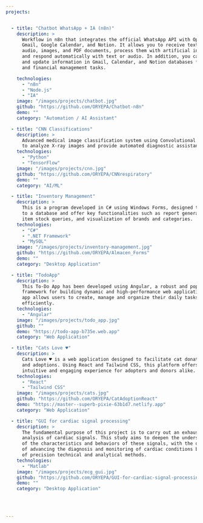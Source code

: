 ```yaml
---
projects:


  - title: "Chatbot WhatsApp + IA (n8n)"
    description: >
      Workflow in n8n that integrates the official WhatsApp API with OpenAI, 
      Gmail, Google Calendar, and Notion. It allows you to receive text messages,
      audio, images, and PDF documents, process them with artificial intelligence, 
      and respond automatically with text or audio. In addition, you can view 
      and update information in Gmail, Calendar, and Notion databases for productivity 
      and financial management tasks.

    technologies:
      - "n8n"
      - "Node.js"
      - "IA"
    image: "/images/projects/chatbot.jpg"
    github: "https://github.com/ORYEPA/Chatbot-n8n"   
    demo: ""
    category: "Automation / AI Assistant"

  - title: "CNN Classifications"
    description: >
      Advanced medical image classification system using Convolutional Neural Networks
      to analyze X-ray images and provide automated diagnostic assistance.
    technologies:
      - "Python"
      - "TensorFlow"
    image: "/images/projects/cnn.jpg"
    github: "https://github.com/ORYEPA/CNNrespiratory"
    demo: ""
    category: "AI/ML"

  - title: "Inventory Management"
    description: >
      This is a program developed in C# using Windows Forms, designed to connect
      to a database and offer key functionalities such as report generation,
      item stock queries, and visualization of brands and categories.
    technologies:
      - "C#"
      - ".NET Framework"
      - "MySQL"
    image: "/images/projects/inventory-management.jpg"
    github: "https://github.com/ORYEPA/Almacen_Forms"
    demo: ""
    category: "Desktop Application"

  - title: "TodoApp"
    description: >
      This To-Do App has been developed using Angular, a robust and popular
      framework for building dynamic and high-performance web applications. The
      app allows users to create, manage and organize their daily tasks
      efficiently.
    technologies:
      - "Angular"
    image: "/images/projects/todo_app.jpg"
    github: ""
    demo: "https://todo-app-b735e.web.app"
    category: "Web Application"

  - title: "Cats Love ♥"
    description: >
      Cats Love ♥ is a web application designed to facilitate cat donations
      and adoptions. Using React and Tailwind CSS, this platform offers an
      intuitive and engaging experience for adopters and donors alike.
    technologies:
      - "React"
      - "Tailwind CSS"
    image: "/images/projects/cats.jpg"
    github: "https://github.com/ORYEPA/CatAdoptionReact"
    demo: "https://master--superb-pixie-63b1d7.netlify.app"
    category: "Web Application"

  - title: "GUI for cardiac signal processing"
    description: >
      The fundamental purpose of this project is to carry out an exhaustive
      analysis of cardiac signals. This study aims to deepen the understanding
      of the characteristics and behaviors of these signals, with the objective
      of advancing the diagnosis and monitoring of cardiac conditions by means
      of precision technical and analytical methods.
    technologies:
      - "Matlab"
    image: "/images/projects/ecg_gui.jpg"
    github: "https://github.com/ORYEPA/GUI-for-cardiac-signal-processing/tree/main"
    demo: ""
    category: "Desktop Application"


  
  
---
```


